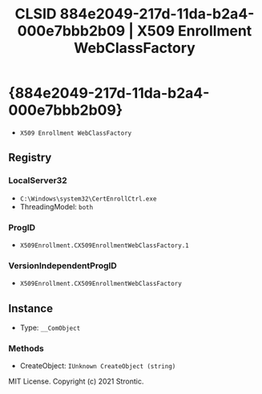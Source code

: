 ﻿---
title: "CLSID 884e2049-217d-11da-b2a4-000e7bbb2b09 | X509 Enrollment WebClassFactory"
excerpt: What is COM-Object CLSID 884e2049-217d-11da-b2a4-000e7bbb2b09?
---

# {884e2049-217d-11da-b2a4-000e7bbb2b09}

* `X509 Enrollment WebClassFactory`

## Registry


### LocalServer32

* `C:\Windows\system32\CertEnrollCtrl.exe`
* ThreadingModel: `both`

### ProgID

* `X509Enrollment.CX509EnrollmentWebClassFactory.1`

### VersionIndependentProgID

* `X509Enrollment.CX509EnrollmentWebClassFactory`

## Instance

* Type: `__ComObject`

### Methods

* CreateObject: `IUnknown CreateObject (string)`

MIT License. Copyright (c) 2021 Strontic.


